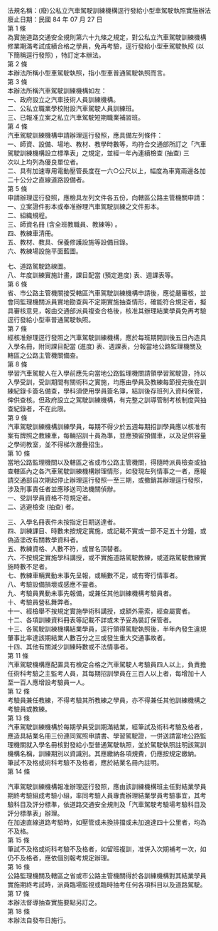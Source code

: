 法規名稱：(廢)公私立汽車駕駛訓練機構逕行發給小型車駕駛執照實施辦法  
廢止日期：民國 84 年 07 月 27 日  
第 1 條  
為實施道路交通安全規則第六十九條之規定，對公私立汽車駕駛訓練機構  
修業期滿考試成績合格之學員，免再考驗，逕行發給小型車駕駛執照 (以  
下簡稱逕行發照) ，特訂定本辦法。  
第 2 條  
本辦法所稱小型車駕駛執照，指小型車普通駕駛執照而言。  
第 3 條  
本辦法所稱汽車駕駛訓練機構如左：  
一、政府設立之汽車技術人員訓練機構。  
二、公私立職業學校附設汽車駕駛人員訓練班。  
三、已報准立案之私立汽車駕駛短期職業補習班。  
第 4 條  
汽車駕駛訓練機構申請辦理逕行發照，應具備左列條件：  
一、師資、設備、場地、教材、教學時數等，均符合交通部所訂之「汽車  
駕駛訓練機構設立標準表」之規定，並經一年內連續檢查 (抽查) 三  
次以上均列為優良單位者。  
二、具有加速專用電動壓管長度在一六○公尺以上，幅度為車寬兩邊各加  
二十公分之直線道路設備者。  
第 5 條  
申請辦理逕行發照，應檢具左列文件各五份，向轄區公路主管機關申請：  
一、立案證件影本或奉准辦理汽車駕駛訓練之文件影本。  
二、組織規程。  
三、師資名冊 (含全班教職員、教練等) 。  
四、教練車清冊。  
五、教材、教具、保養修護設施等設備目錄。  
六、教練場設施平面藍圖。  


七、道路駕駛路線圖。  
八、年度訓練實施計畫，課目配當 (預定進度) 表、週課表等。  
第 6 條  
省、市公路主管機關接受轄區汽車駕駛訓練機構申請後，應從嚴審核，並  
會同監理機關派員實地勘查與不定期實施抽查情形，確能符合規定者，擬  
具審核意見，報由交通部派員複查合格後，核准其辦理結業學員免再考驗  
逕行發給小型車普通駕駛執照。  
第 7 條  
經核准辦理逕行發照之汽車駕駛訓練機構，應於每班期開訓後五日內造具  
入學名冊，附同課目配當 (進度) 表、週課表，分報當地公路監理機關及  
轄區之公路主管機關備查。  
第 8 條  
學習汽車駕駛人在入學前應先向當地公路監理機關請領學習駕駛證，持以  
入學受訓，受訓期間有關術科之實施，均應由學員及教練每節授完後在訓  
練紀錄卡簽名備查，學科須使用學員簽名簿，結訓後存班列入資料保管，  
俾供查核。但政府設立之駕駛訓練機構，有完整之訓導管制考核制度與抽  
查紀錄者，不在此限。  
第 9 條  
汽車駕駛訓練機構訓練學員，每期不得少於五週每期招訓學員應以核准有  
案有牌照之教練車，每輛招訓十員為準，並應預留預備車，以及足供容量  
之學術教室，並不得梯次層疊招生。  
第 10 條  
當地公路監理機關以及轄區之省或市公路主管機關，得隨時派員檢查或抽  
查轄區內之各汽車駕駛訓練機構辦理情形，如發現左列情事之一者，應報  
請交通部自次期起停止辦理逕行發照一至三期，或撤銷其辦理逕行發照，  
涉及刑事責任者並應移送司法機關偵辦。  
一、受訓學員資格不符規定者。  
二、逃避檢查 (抽查) 者。  


三、入學名冊表件未按指定日期送達者。  
四、訓練課目、時數未按規定實施，或記載不實或一節不足五十分鐘，或  
偽造塗改有關教學資料者。  
五、教練資格、人數不符，或冒名頂替者。  
六、不按規定實施學科講授，或不實施道路駕駛教練，或道路駕駛教練實  
施時數不足者。  
七、教練車輛異動未事先呈報，或輛數不足，或有寄行情事者。  
八、考驗設備損壞或感應不靈者。  
九、考驗員異動未事先報備，或兼任其他訓練機構考驗員者。  
十、考驗員營私舞弊者。  
十一、經檢舉不按規定實施學術科講授，或額外需索，經查屬實者。  
十二、各項訓練資料冊表等記載不詳或未予妥為裝訂保管者。  
十三、各駕駛訓練機構結業學員，逕行領得駕駛執照後，半年內發生違規  
肇事比率達該期結業人數百分之三或發生重大交通事故者。  
十四、其他有關減少訓練時數或不法情事者。  
第 11 條  
汽車駕駛機構應配置具有檢定合格之汽車駕駛人考驗員四人以上，負責擔  
任術科考驗之主監考人員，其每期招訓學員在三百人以上者，每增加十人  
至一百人應增設考驗員一人。  
第 12 條  
考驗員兼任教練，不得考驗其所教練之學員，亦不得兼任其他訓練機構之  
考驗員或教練。  
第 13 條  
汽車駕駛訓練機構於每期學員受訓期滿結業，經筆試及術科考驗及格者，  
應造具結業名冊三份連同駕照申請書、學習駕駛證，一併送請當地公路監  
理機關就入學名冊核對發給小型普通駕駛執照，並於駕駛執照註明該駕訓  
機構名稱，訓練期別以資識別。其應繳納各項規費，仍應按規定繳納。  
筆試不及格或術科考驗不及格者，應於結業名冊內註明。  
第 14 條  


汽車駕駛訓練機構報准辦理逕行發照，應由該訓練機構班主任對結業學員  
期終考驗組成考驗小組，率同考驗人員專責辦理結業學員考驗事宜，其考  
驗科目及評分標準，依道路交通安全規則及「汽車駕駛考驗場考驗科目及  
評分標準表」辦理。  
在加速直線道路考驗時，如壓管或未換排擋或未加速達四十公里者，均為  
不及格。  
第 15 條  
筆試不及格或術科考驗不及格者，如留班複訓，准併入次期補考一次，如  
仍不及格者，應依個別報考規定辦理。  
第 16 條  
公路監理機關及轄區之省或市公路主管機關得於各訓練機構對其結業學員  
實施期終考試時，派員臨場監視或臨時抽考任何各項科目以及道路駕駛。  
第 17 條  
本辦法督導抽查實施要點另訂之。  
第 18 條  
本辦法自發布日施行。  



